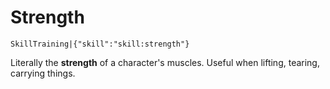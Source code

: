 # Strength

`SkillTraining|{"skill":"skill:strength"}`

Literally the **strength** of a character's muscles. Useful when lifting, tearing, carrying things.